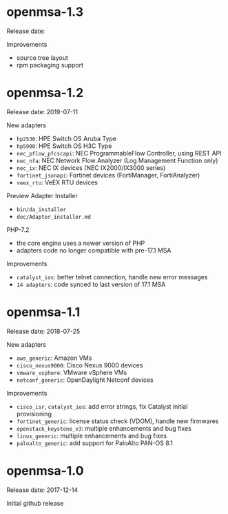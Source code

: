 openmsa-1.3
===========

Release date:


Improvements

- source tree layout
- rpm packaging support


openmsa-1.2
===========

Release date: 2019-07-11


New adapters

- `hp2530`: HPE Switch OS Aruba Type
- `hp5900`: HPE Switch OS H3C Type
- `nec_pflow_pfcscapi`: NEC ProgrammableFlow Controller, using REST API
- `nec_nfa`: NEC Network Flow Analyzer (Log Management Function only)
- `nec_ix`: NEC IX devices (NEC IX2000/IX3000 series)
- `fortinet_jsonapi`: Fortinet devices (FortiManager, FortiAnalyzer)
- `veex_rtu`: VeEX RTU devices


Preview Adapter Installer

- `bin/da_installer`
- `doc/Adaptor_installer.md`


PHP-7.2

- the core engine uses a newer version of PHP
- adapters code no longer compatible with pre-17.1 MSA


Improvements

- `catalyst_ios`: better telnet connection, handle new error messages
- `14 adapters`: code synced to last version of 17.1 MSA


openmsa-1.1
===========

Release date: 2018-07-25


New adapters

- `aws_generic`: Amazon VMs
- `cisco_nexus9000`: Cisco Nexus 9000 devices
- `vmware_vsphere`: VMware vSphere VMs
- `netconf_generic`: OpenDaylight Netconf devices

Improvements

- `cisco_isr`, `catalyst_ios`: add error strings, fix Catalyst initial provisioning
- `fortinet_generic`: license status check (VDOM), handle new firmwares
- `openstack_keystone_v3`: multiple enhancements and bug fixes
- `linux_generic`: multiple enhancements and bug fixes
- `paloalto_generic`: add support for PaloAlto PAN-OS 8.1


openmsa-1.0
===========

Release date: 2017-12-14

Initial github release
